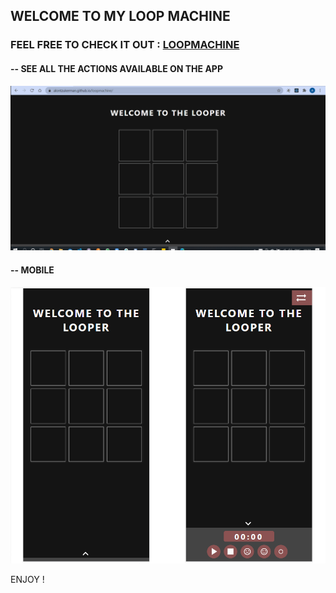 ## WELCOME TO MY LOOP MACHINE

### FEEL FREE TO CHECK IT OUT : [LOOPMACHINE](https://alontzukerman.github.io/loopmachine/)

#### -- SEE ALL THE ACTIONS AVAILABLE ON THE APP
![loopmachine](./files/loopmachine.gif)
#### -- MOBILE
![loopmachine_mobile](./files/loopmachine_mobile.png)


ENJOY !